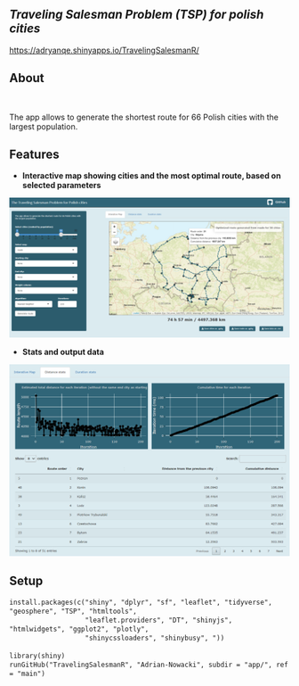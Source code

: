 
## *Traveling Salesman Problem (TSP) for polish cities*
https://adryanqe.shinyapps.io/TravelingSalesmanR/
<br />



## About

<br />

The app allows to generate the shortest route for 66 Polish cities with the largest population.

## Features

* **Interactive map showing cities and the most optimal route, based on selected parameters**

<img src="./png/main.png" width="650">

<br />

* **Stats and output data**

<img src="./png/stats.png" width="650">

<br />

## Setup

```
install.packages(c("shiny", "dplyr", "sf", "leaflet", "tidyverse", "geosphere", "TSP", "htmltools",
                   "leaflet.providers", "DT", "shinyjs", "htmlwidgets", "ggplot2", "plotly",
                   "shinycssloaders", "shinybusy", "))
                   
library(shiny)
runGitHub("TravelingSalesmanR", "Adrian-Nowacki", subdir = "app/", ref = "main")
```


